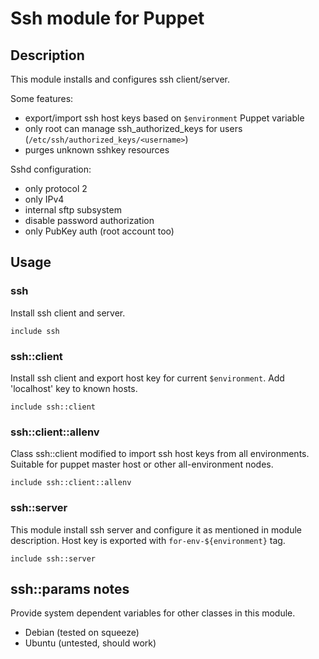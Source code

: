# Ssh module for Puppet

## Description
This module installs and configures ssh client/server.

Some features:

- export/import ssh host keys based on `$environment` Puppet variable
- only root can manage ssh_authorized_keys for users (`/etc/ssh/authorized_keys/<username>`)
- purges unknown sshkey resources

Sshd configuration:

- only protocol 2
- only IPv4
- internal sftp subsystem
- disable password authorization
- only PubKey auth (root account too)

## Usage

### ssh
Install ssh client and server.

    include ssh

### ssh::client
Install ssh client and export host key for current `$environment`.
Add 'localhost' key to known hosts.

    include ssh::client

### ssh::client::allenv
Class ssh::client modified to import ssh host keys from all environments.
Suitable for puppet master host or other all-environment nodes.

    include ssh::client::allenv

### ssh::server
This module install ssh server and configure it as mentioned in module description.
Host key is exported with `for-env-${environment}` tag.

    include ssh::server

## ssh::params notes
Provide system dependent variables for other classes in this module.

- Debian (tested on squeeze)
- Ubuntu (untested, should work)


